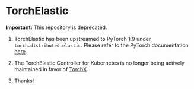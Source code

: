 # TorchElastic

**Important:** This repository is deprecated.
1. TorchElastic has been upstreamed to PyTorch 1.9 under `torch.distributed.elastic`.
Please refer to the PyTorch documentation [here](https://pytorch.org/docs/stable/distributed.elastic.html).


2. The TorchElastic Controller for Kubernetes is no longer being actively maintained in favor of [TorchX](https://pytorch.org/torchx).

3. Thanks!



